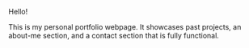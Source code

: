 Hello! 

This is my personal portfolio webpage. It showcases past projects, an about-me section, and a contact section that is fully functional.
